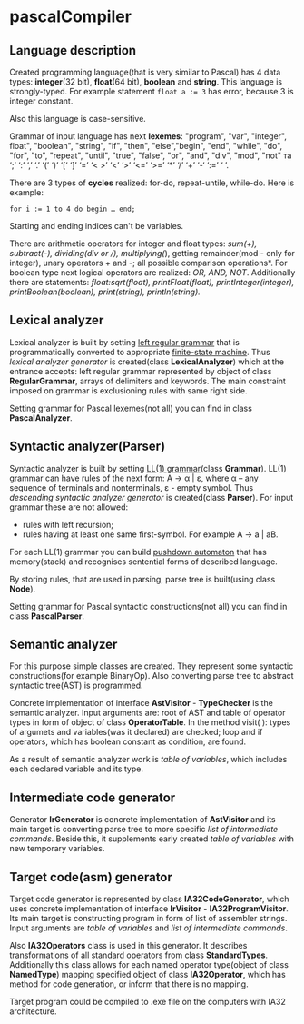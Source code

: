 # pascalCompiler
## Language description
Created programming language(that is very similar to Pascal) has 4 data types: **integer**(32 bit), **float**(64 bit), **boolean** and **string**. This language is strongly-typed. For example statement ``` float a := 3 ``` has error, because 3 is integer constant.

Also this language is case-sensitive.

Grammar of input language has next **lexemes**: "program", "var", "integer", float", "boolean", "string", "if", "then", "else","begin", "end", "while", "do", "for", "to", "repeat", "until", "true", "false", "or", "and", "div", "mod", "not" та ‘;’ ‘:’ ‘,’ ‘.’ ‘(’ ‘)’ ‘[‘ ‘]’ ‘=’ ‘< >’ ‘<’ ‘>’ ‘<=’ ‘>=’ ‘*’ ‘/’ ‘+’ ‘-‘ ‘:=’ ‘ ’.

There are 3 types of **cycles** realized: for-do, repeat-untile, while-do. Here is example:
```
for i := 1 to 4 do begin … end;
```
Starting and ending indices can't be variables.

There are arithmetic operators for integer and float types: *sum(+), subtract(-), dividing(div or /), multiplying(*), getting remainder(mod - only for integer), unary operators + and -; all possible comparison operations*. For boolean type next logical operators are realized: *OR, AND, NOT*. Additionally there are statements: *float:sqrt(float), printFloat(float), printInteger(integer), printBoolean(boolean), print(string), println(string).*

## Lexical analyzer
Lexical analyzer is built by setting [left regular grammar](https://en.wikipedia.org/wiki/Regular_grammar) that is programmatically converted to appropriate [finite-state machine](https://en.wikipedia.org/wiki/Finite-state_machine). Thus *lexical analyzer generator* is created(class **LexicalAnalyzer**) which at the entrance accepts: left regular grammar represented by object of class **RegularGrammar**, arrays of delimiters and keywords. The main constraint imposed on grammar is exclusioning rules with same right side.

Setting grammar for Pascal lexemes(not all) you can find in class **PascalAnalyzer**.

## Syntactic analyzer(Parser)
Syntactic analyzer is built by setting [LL(1) grammar](https://en.wikipedia.org/wiki/LL_grammar)(class **Grammar**). LL(1) grammar can have rules of the next form: A -> α | ε, where α – any sequence of terminals and nonterminals, ε - empty symbol. Thus *descending syntactic analyzer generator* is created(class **Parser**). For input grammar these are not allowed:

- rules with left recursion;
- rules having at least one same first-symbol. For example A -> a | aB.

For each LL(1) grammar you can build [pushdown automaton](https://en.wikipedia.org/wiki/Pushdown_automaton) that has memory(stack) and recognises sentential forms of described language.

By storing rules, that are used in parsing, parse tree is built(using class **Node**).

Setting grammar for Pascal syntactic constructions(not all) you can find in class **PascalParser**.

## Semantic analyzer
For this purpose simple classes are created. They represent some syntactic constructions(for example BinaryOp). Also converting parse tree to abstract syntactic tree(AST) is programmed.

Concrete implementation of interface **AstVisitor** - **TypeChecker** is the semantic analyzer. Input arguments are: root of AST and table of operator types in form of object of class **OperatorTable**. In the method visit( ): types of argumets and variables(was it declared) are checked; loop and if operators, which has boolean constant as condition, are found.

As a result of semantic analyzer work is *table of variables*, which includes each declared variable and its type.

## Intermediate code generator
Generator **IrGenerator** is concrete implementation of **AstVisitor** and its main target is converting parse tree to more specific *list of intermediate commands*. Beside this, it supplements early created *table of variables* with new temporary variables.

## Target code(asm) generator
Target code generator is represented by class **IA32CodeGenerator**, which uses concrete implementation of interface **IrVisitor** - **IA32ProgramVisitor**. Its main target is constructing program in form of list of assembler strings. Input arguments are *table of variables* and *list of intermediate commands*.

Also **IA32Operators** class is used in this generator. It describes transformations of all standard operators from class **StandardTypes**. Additionally this class allows for each named operator type(object of class **NamedType**) mapping specified object of class **IA32Operator**, which has method for code generation, or inform that there is no mapping.

Target program could be compiled to .exe file on the computers with IA32 architecture.
